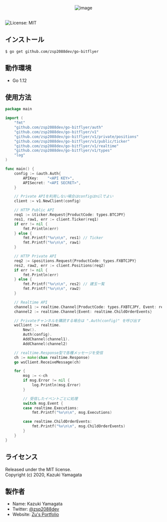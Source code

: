 <div align="center">
<img src="https://user-images.githubusercontent.com/33179078/76741787-781a0700-67b3-11ea-9fc9-78d01d5a3faa.png" alt="image" title="Go bitFlyer"><br><br>
</div>

![License: MIT](https://img.shields.io/badge/License-MIT-blue.svg)


## インストール
`$ go get github.com/zsp2088dev/go-bitflyer`

## 動作環境
- Go 1.12

## 使用方法
```go
package main

import (
	"fmt"
	"github.com/zsp2088dev/go-bitflyer/auth"
	"github.com/zsp2088dev/go-bitflyer/v1"
	"github.com/zsp2088dev/go-bitflyer/v1/private/positions"
	"github.com/zsp2088dev/go-bitflyer/v1/public/ticker"
	"github.com/zsp2088dev/go-bitflyer/v1/realtime"
	"github.com/zsp2088dev/go-bitflyer/v1/types"
	"log"
)

func main() {
	config := &auth.Auth{
		APIKey:    "<API KEY>",
		APISecret: "<API SECRET>",
	}

	// Private APIを利用しない場合はconfigはnilでよい
	client := v1.NewClient(config)

	// HTTP Public API
	req1 := &ticker.Request{ProductCode: types.BTCJPY}
	res1, raw1, err := client.Ticker(req1)
	if err != nil {
		fmt.Println(err)
	} else {
		fmt.Printf("%v\n\n", res1) // Ticker
		fmt.Printf("%v\n\n", raw1)
	}

	// HTTP Private API
	req2 := &positions.Request{ProductCode: types.FXBTCJPY}
	res2, raw2, err := client.Positions(req2)
	if err != nil {
		fmt.Println(err)
	} else {
		fmt.Printf("%v\n\n", res2) // 建玉一覧
		fmt.Printf("%v\n\n", raw2)
	}

	// Realtime API
	channel1 := realtime.Channel{ProductCode: types.FXBTCJPY, Event: realtime.Executions}
	channel2 := realtime.Channel{Event: realtime.ChildOrderEvents}

	// Privateチャンネルを購読する場合は ".Auth(config)" を呼び出す
	wsClient := realtime.
        New().
		Auth(config).
		AddChannel(channel1).
		AddChannel(channel2)

	// realtime.Response型で各種メッセージを受信
	ch := make(chan realtime.Response)
	go wsClient.ReceiveMessage(ch)

	for {
		msg := <-ch
		if msg.Error != nil {
			log.Println(msg.Error)
		}

		// 受信したイベントごとに処理
		switch msg.Event {
		case realtime.Executions:
			fmt.Printf("%v\n\n", msg.Executions)

		case realtime.ChildOrderEvents:
			fmt.Printf("%v\n\n", msg.ChildOrderEvents)
		}
	}
}

```

## ライセンス
Released under the MIT license.<br>
Copyright (c) 2020, Kazuki Yamagata

## 製作者
- Name: Kazuki Yamagata
- Twitter: [@zsp2088dev](https://twitter.com/zsp2088dev)
- Website: [Zu's Portfolio](https://zsp2088dev.netlify.com/)